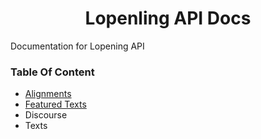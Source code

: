 <h1 align="center">Lopenling API Docs</h1>

Documentation for Lopening API

### Table Of Content
- [Alignments](/Lopenling-App/api/alignments)
- [Featured Texts](/Lopenling-App/api/featured-texts)
- Discourse
- Texts
